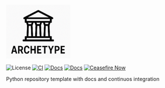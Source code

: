 <img src="docs/_static/logo.png" alt="logo" width="175"/>

![License](https://img.shields.io/github/license/lucabaldini/archetype.svg)
[![CI](https://github.com/lucabaldini/archetype/actions/workflows/ci.yml/badge.svg)](https://github.com/lucabaldini/archetype/actions/workflows/ci.yml)
[![Docs](https://github.com/lucabaldini/archetype/actions/workflows/docs.yml/badge.svg)](https://github.com/lucabaldini/archetype/actions/workflows/docs.yml)
[![Docs](https://img.shields.io/badge/docs-latest-blue.svg)](https://lucabaldini.github.io/archetype/)
[![Ceasefire Now](https://badge.techforpalestine.org/default)](https://techforpalestine.org/learn-more)


Python repository template with docs and continuos integration
